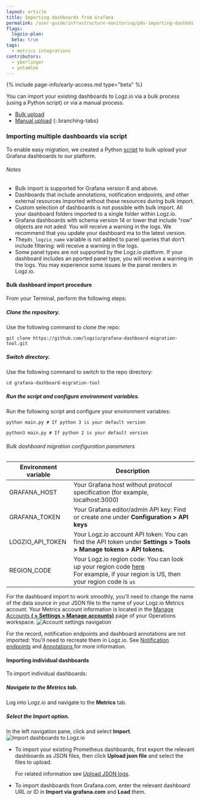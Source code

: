 ```yaml
---
layout: article
title: Importing dashboards from Grafana  
permalink: /user-guide/infrastructure-monitoring/p8s-importing-dashbds.html
flags:
  logzio-plan:  
  beta: true
tags:
  - metrics integrations
contributors:
  - yberlinger
  - yotamloe
---
```


{% include page-info/early-access.md type="beta" %}

You can import your existing dashboards to Logz.io via a bulk process (using a Python script) or via a manual process.

<!-- tabContainer:start -->
<div class="branching-container">

* [Bulk upload](#bulk)
* [Manual upload](#manual)
{:.branching-tabs}

<!--tab start bulk-->
<div id="bulk">
  
### Importing multiple dashboards via script 
 
To enable easy migration, we created a Python [script](https://github.com/logzio/grafana-dashboard-migration-tool) to bulk upload your Grafana dashboards to our platform.

###### Notes

- Bulk import is supported for Grafana version 6 and above.
- Dashboards that include annotations, notification endpoints, and other  external resources imported without these resources during bulk  import. 
- Custom selection of dashboards is not possible with bulk import. All  your dashboard folders imported to a single folder within Logz.io.
- Grafana dashboards with schema version 14 or lower that include "row"  objects are not aded: You will receive a warning in the logs. We  recommend that you update your dashboard ma to the latest version.
- The`p8s_logzio_name` variable is not added to panel queries that don't  include filtering: will receive a warning in the logs.
- Some panel types are not supported by the Logz.io platform. If your  dashboard includes an pported panel type, you will receive a warning  in the logs. You may experience some issues le the panel renders in  Logz.io.   


####  Bulk dashboard import procedure

<div class="tasklist">

From your Terminal, perform the following steps: 

##### Clone the repository.

Use the following command to clone the repo:

``` 
git clone https://github.com/logzio/grafana-dashboard-migration-tool.git
```

##### Switch directory.

Use the following command to switch to the repo directory:

```
cd grafana-dashboard-migration-tool
```

##### Run the script and configure environment variables.

Run the following script and configure your environment variables:

```
python main.py # If python 3 is your default version
```
```
python3 main.py # If python 2 is your default version
```

###### Bulk dashboard migration configuration parameters

| Environment variable | Description |
|---|---|
| GRAFANA_HOST | Your Grafana host without protocol specification (for example, localhost:3000) |
| GRAFANA_TOKEN | Your Grafana editor/admin API key: Find or create one under **Configuration > API keys** |
| LOGZIO_API_TOKEN | Your Logz.io account API token: You can find the API token under **Settings > Tools > Manage tokens > API tokens.** |
| REGION_CODE | Your Logz.io region code: You can look up your region code [here]( https://docs.logz.io/user-guide/accounts/account-region.html#regions-and-urls) <br> For example, if your region is US, then your region code is `us`|

</div>

</div>
<!--tab end bulk -->

<!-- tab:start -->
<div id="manual">
  
For the dashboard import to work smoothly, you'll need to change the name of the data source in your JSON file to the name of your Logz.io Metrics account. 
Your Metrics account information is located in the <a href ="https://app.logz.io/#/dashboard/settings/manage-accounts" target="_blank">Manage Accounts **(<i class="li li-gear"></i> > Settings > Manage accounts)**</a> page of your Operations workspace. ![Account settings navigation](https://dytvr9ot2sszz.cloudfront.net/logz-docs/grafana/p8s-account-token00.png)

For the record, notification endpoints and dashboard annotations are not imported: You'll need to recreate them in Logz.io.  See [Notification endpoints](/user-guide/integrations/endpoints.html) and [Annotations ](/user-guide/infrastructure-monitoring/annotations/)for more information. 

#### Importing individual dashboards

<div class="tasklist">

To import individual dashboards: 

##### Navigate to the Metrics tab.

Log into Logz.io and navigate to the **Metrics** tab.

##### Select the Import option.
In the left navigation pane, click <i class="fas fa-plus"></i> and select **Import**.
![Import dashboards to Logz.io](https://dytvr9ot2sszz.cloudfront.net/logz-docs/grafana/p8simport-dashboards.png)

  - To import your existing Prometheus dashboards, first export the relevant dashboards as JSON files, then click **Upload json file** and select the files to upload. 
    
    For related information see [Upload JSON logs]({{site.baseurl}}/shipping/log-sources/json-uploads). 
  - To import dashboards from Grafana.com, enter the relevant dashboard URL or ID in **Import via grafana.com** and **Load** them. 
</div>

</div>
<!-- tab:end -->


</div>
